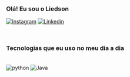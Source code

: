 ### Olá! Eu sou o Liedson 

[![Instagram](https://img.shields.io/badge/Instagram-E4405F?style=for-the-badge&logo=instagram&logoColor=white)](https://www.instagram.com/liedson_98/)
[![Linkedin](https://img.shields.io/badge/LinkedIn-0077B5?style=for-the-badge&logo=linkedin&logoColor=white)](https://www.linkedin.com/in/liedsonsantos/)
<div>
</div><br/>

### Tecnologias que eu uso no meu dia a dia


<div style="display: inline_block"><br/>
    <img align="center" alt="python" src="https://img.shields.io/badge/Python-3776AB?style=for-the-badge&logo=python&logoColor=white"/>
    <img align="center" alt="Java" src="https://img.shields.io/badge/Java-ED8B00?style=for-the-badge&logo=openjdk&logoColor=white"/>
   
</div><br/>


